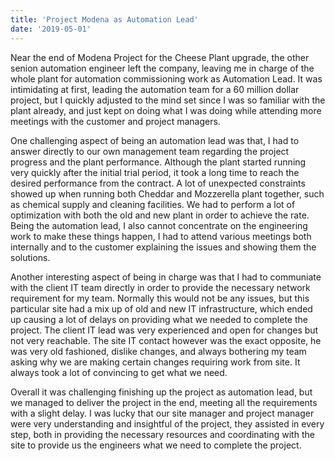 ```yaml
---
title: 'Project Modena as Automation Lead'
date: '2019-05-01'
---
```


Near the end of Modena Project for the Cheese Plant upgrade, the other senion automation engineer left the company, leaving me in charge of the whole plant for automation commissioning work as Automation Lead. It was intimidating at first, leading the automation team for a 60 million dollar project, but I quickly adjusted to the mind set since I was so familiar with the plant already, and just kept on doing what I was doing while attending more meetings with the customer and project managers. 


One challenging aspect of being an automation lead was that, I had to answer directly to our own management team regarding the project progress and the plant performance. Although the plant started running very quickly after the initial trial period, it took a long time to reach the desired performance from the contract. A lot of unexpected constraints showed up when running both Cheddar and Mozzerella plant together, such as chemical supply and cleaning facilities. We had to perform a lot of optimization with both the old and new plant in order to achieve the rate. Being the automation lead, I also cannot concentrate on the engineering work to make these things happen, I had to attend various meetings both internally and to the customer explaining the issues and showing them the solutions. 


Another interesting aspect of being in charge was that I had to communiate with the client IT team directly in order to provide the necessary network requirement for my team. Normally this would not be any issues, but this particular site had a mix up of old and new IT infrastructure, which ended up causing a lot of delays on providing what we needed to complete the project. The client IT lead was very experienced and open for changes but not very reachable. The site IT contact however was the exact opposite, he was very old fashioned, dislike changes, and always bothering my team asking why we are making certain changes requiring work from site. It always took a lot of convincing to get what we need. 


Overall it was challenging finishing up the project as automation lead, but we managed to deliver the project in the end, meeting all the requirements with a slight delay. I was lucky that our site manager and project manager were very understanding and insightful of the project, they assisted in every step, both in providing the necessary resources and coordinating with the site to provide us the engineers what we need to complete the project. 